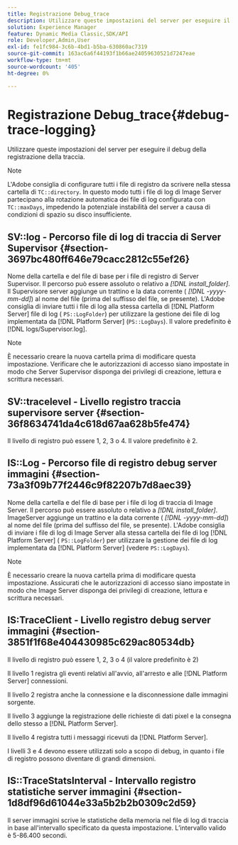 ```yaml
---
title: Registrazione Debug_trace
description: Utilizzare queste impostazioni del server per eseguire il debug della registrazione della traccia.
solution: Experience Manager
feature: Dynamic Media Classic,SDK/API
role: Developer,Admin,User
exl-id: fe1fc984-3c6b-4bd1-b5ba-630860ac7319
source-git-commit: 163ac6a6f44193f1b66ae24059630521d7247eae
workflow-type: tm+mt
source-wordcount: '405'
ht-degree: 0%

---
```


# Registrazione Debug_trace{#debug-trace-logging}

Utilizzare queste impostazioni del server per eseguire il debug della registrazione della traccia.

>[!NOTE]
>
>L&#39;Adobe consiglia di configurare tutti i file di registro da scrivere nella stessa cartella di `TC::directory`. In questo modo tutti i file di log di Image Server partecipano alla rotazione automatica dei file di log configurata con `TC::maxDays`, impedendo la potenziale instabilità del server a causa di condizioni di spazio su disco insufficiente.

## SV::log - Percorso file di log di traccia di Server Supervisor {#section-3697bc480ff646e79cacc2812c55ef26}

Nome della cartella e del file di base per i file di registro di Server Supervisor. Il percorso può essere assoluto o relativo a *[!DNL install_folder]*. Il Supervisore server aggiunge un trattino e la data corrente ( *[!DNL -yyyy-mm-dd]*) al nome del file (prima del suffisso del file, se presente). L&#39;Adobe consiglia di inviare tutti i file di log alla stessa cartella di [!DNL Platform Server] file di log ( `PS::LogFolder`) per utilizzare la gestione dei file di log implementata da [!DNL Platform Server] (`PS::LogDays`). Il valore predefinito è [!DNL logs/Supervisor.log].

>[!NOTE]
>
>È necessario creare la nuova cartella prima di modificare questa impostazione. Verificare che le autorizzazioni di accesso siano impostate in modo che Server Supervisor disponga dei privilegi di creazione, lettura e scrittura necessari.

## SV::tracelevel - Livello registro traccia supervisore server {#section-36f8634741da4c618d67aa628b5fe474}

Il livello di registro può essere 1, 2, 3 o 4. Il valore predefinito è 2.

## IS::Log - Percorso file di registro debug server immagini {#section-73a3f09b77f2446c9f82207b7d8aec39}

Nome della cartella e del file di base per i file di log di traccia di Image Server. Il percorso può essere assoluto o relativo a *[!DNL install_folder]*. ImageServer aggiunge un trattino e la data corrente ( *[!DNL -yyyy-mm-dd]*) al nome del file (prima del suffisso del file, se presente). L&#39;Adobe consiglia di inviare i file di log di Image Server alla stessa cartella dei file di log [!DNL Platform Server] ( `PS::LogFolder`) per utilizzare la gestione dei file di log implementata da [!DNL Platform Server] (vedere `PS::LogDays`).

>[!NOTE]
>
>È necessario creare la nuova cartella prima di modificare questa impostazione. Assicurati che le autorizzazioni di accesso siano impostate in modo che Image Server disponga dei privilegi di creazione, lettura e scrittura necessari.

## IS:TraceClient - Livello registro debug server immagini {#section-3851f1f68e404430985c629ac80534db}

Il livello di registro può essere 1, 2, 3 o 4 (il valore predefinito è 2)

Il livello 1 registra gli eventi relativi all&#39;avvio, all&#39;arresto e alle [!DNL Platform Server] connessioni.

Il livello 2 registra anche la connessione e la disconnessione dalle immagini sorgente.

Il livello 3 aggiunge la registrazione delle richieste di dati pixel e la consegna dello stesso a [!DNL Platform Server].

Il livello 4 registra tutti i messaggi ricevuti da [!DNL Platform Server].

I livelli 3 e 4 devono essere utilizzati solo a scopo di debug, in quanto i file di registro possono diventare di grandi dimensioni.

## IS::TraceStatsInterval - Intervallo registro statistiche server immagini {#section-1d8df96d61044e33a5b2b2b0309c2d59}

Il server immagini scrive le statistiche della memoria nel file di log di traccia in base all&#39;intervallo specificato da questa impostazione. L’intervallo valido è 5-86.400 secondi.
